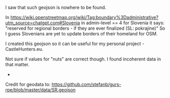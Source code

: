 I saw that such geojson is nowhere to be found. 

In https://wiki.openstreetmap.org/wiki/Tag:boundary%3Dadministrative?utm_source=chatgpt.com#Slovenia in admin-level == 4 for Slovenia it says:
"reserved for regional borders - if they are ever finalized (SL: pokrajine)"
So I guess Slovenians are yet to update borders of their homeland for OSM.

I created this geojson so it can be useful for my personal project - CastleHunters.eu.

Not sure if values for "nuts" are correct though. I found incoherent data in that matter. 

*

Credit for geodata to: https://github.com/stefanb/gurs-rpe/blob/master/data/SR.geojson
